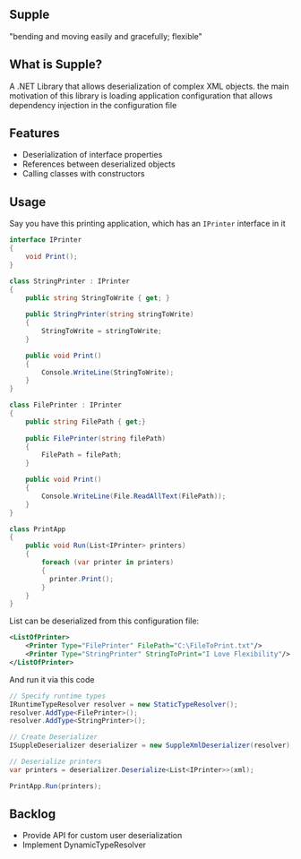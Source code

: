 ## Supple
"bending and moving easily and gracefully; flexible"
## What is Supple?
A .NET Library that allows deserialization of complex XML objects. the main motivation of this library is loading application configuration that allows dependency injection in the configuration file
## Features
- Deserialization of interface properties
- References between deserialized objects
- Calling classes with constructors

## Usage
Say you have this printing application, which has an `IPrinter` interface in it 
``` C#
interface IPrinter
{
    void Print();
}

class StringPrinter : IPrinter
{
    public string StringToWrite { get; }
    
    public StringPrinter(string stringToWrite)
    {
		StringToWrite = stringToWrite;
    }

    public void Print()
    {
        Console.WriteLine(StringToWrite);
    }
}

class FilePrinter : IPrinter
{
    public string FilePath { get;}
    
    public FilePrinter(string filePath)
    {
        FilePath = filePath;
    }

    public void Print()
    {
        Console.WriteLine(File.ReadAllText(FilePath));
    }
}

class PrintApp 
{ 
    public void Run(List<IPrinter> printers)
    {
        foreach (var printer in printers) 
        {
          printer.Print();
        }
    }
}
```

List<IPrinter> can be deserialized from this configuration file:

``` XML
<ListOfPrinter>
    <Printer Type="FilePrinter" FilePath="C:\FileToPrint.txt"/>
    <Printer Type="StringPrinter" StringToPrint="I Love Flexibility"/>
</ListOfPrinter>
```

And run it via this code

``` C#
// Specify runtime types
IRuntimeTypeResolver resolver = new StaticTypeResolver();
resolver.AddType<FilePrinter>();
resolver.AddType<StringPrinter>();

// Create Deserializer 
ISuppleDeserializer deserializer = new SuppleXmlDeserializer(resolver);

// Deserialize printers
var printers = deserializer.Deserialize<List<IPrinter>>(xml);

PrintApp.Run(printers);
```

## Backlog
- Provide API for custom user deserialization
- Implement DynamicTypeResolver
